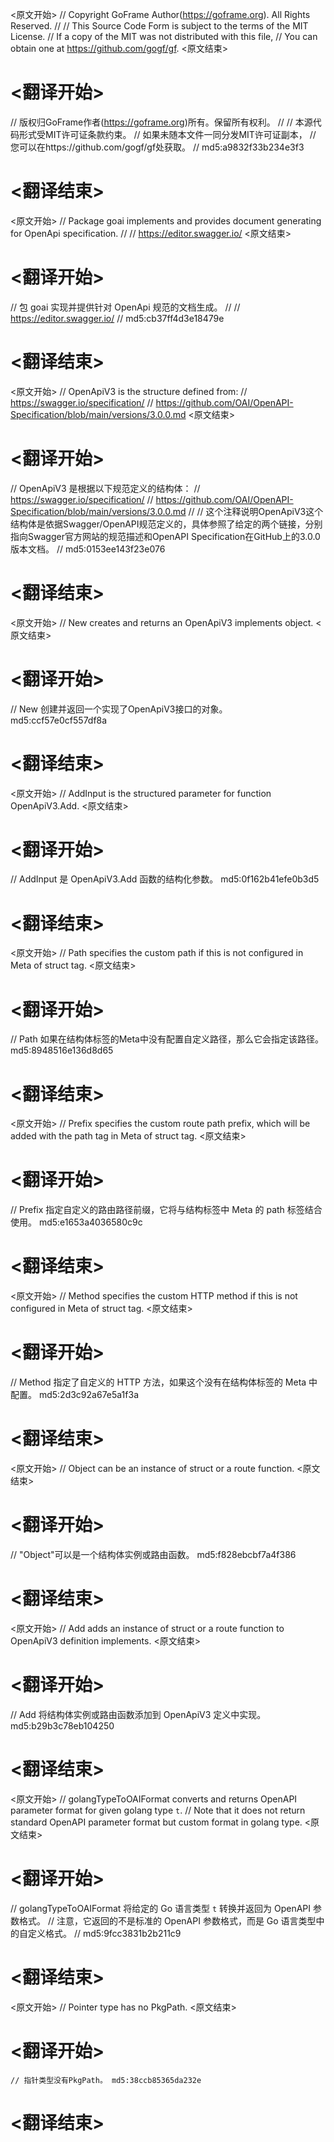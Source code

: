 
<原文开始>
// Copyright GoFrame Author(https://goframe.org). All Rights Reserved.
//
// This Source Code Form is subject to the terms of the MIT License.
// If a copy of the MIT was not distributed with this file,
// You can obtain one at https://github.com/gogf/gf.
<原文结束>

# <翻译开始>
// 版权归GoFrame作者(https://goframe.org)所有。保留所有权利。
//
// 本源代码形式受MIT许可证条款约束。
// 如果未随本文件一同分发MIT许可证副本，
// 您可以在https://github.com/gogf/gf处获取。
// md5:a9832f33b234e3f3
# <翻译结束>


<原文开始>
// Package goai implements and provides document generating for OpenApi specification.
//
// https://editor.swagger.io/
<原文结束>

# <翻译开始>
// 包 goai 实现并提供针对 OpenApi 规范的文档生成。
//
// https://editor.swagger.io/
// md5:cb37ff4d3e18479e
# <翻译结束>


<原文开始>
// OpenApiV3 is the structure defined from:
// https://swagger.io/specification/
// https://github.com/OAI/OpenAPI-Specification/blob/main/versions/3.0.0.md
<原文结束>

# <翻译开始>
// OpenApiV3 是根据以下规范定义的结构体：
// https://swagger.io/specification/
// https://github.com/OAI/OpenAPI-Specification/blob/main/versions/3.0.0.md
// 
// 这个注释说明OpenApiV3这个结构体是依据Swagger/OpenAPI规范定义的，具体参照了给定的两个链接，分别指向Swagger官方网站的规范描述和OpenAPI Specification在GitHub上的3.0.0版本文档。
// md5:0153ee143f23e076
# <翻译结束>


<原文开始>
// New creates and returns an OpenApiV3 implements object.
<原文结束>

# <翻译开始>
// New 创建并返回一个实现了OpenApiV3接口的对象。 md5:ccf57e0cf557df8a
# <翻译结束>


<原文开始>
// AddInput is the structured parameter for function OpenApiV3.Add.
<原文结束>

# <翻译开始>
// AddInput 是 OpenApiV3.Add 函数的结构化参数。 md5:0f162b41efe0b3d5
# <翻译结束>


<原文开始>
// Path specifies the custom path if this is not configured in Meta of struct tag.
<原文结束>

# <翻译开始>
// Path 如果在结构体标签的Meta中没有配置自定义路径，那么它会指定该路径。 md5:8948516e136d8d65
# <翻译结束>


<原文开始>
// Prefix specifies the custom route path prefix, which will be added with the path tag in Meta of struct tag.
<原文结束>

# <翻译开始>
// Prefix 指定自定义的路由路径前缀，它将与结构标签中 Meta 的 path 标签结合使用。 md5:e1653a4036580c9c
# <翻译结束>


<原文开始>
// Method specifies the custom HTTP method if this is not configured in Meta of struct tag.
<原文结束>

# <翻译开始>
// Method 指定了自定义的 HTTP 方法，如果这个没有在结构体标签的 Meta 中配置。 md5:2d3c92a67e5a1f3a
# <翻译结束>


<原文开始>
// Object can be an instance of struct or a route function.
<原文结束>

# <翻译开始>
// "Object"可以是一个结构体实例或路由函数。 md5:f828ebcbf7a4f386
# <翻译结束>


<原文开始>
// Add adds an instance of struct or a route function to OpenApiV3 definition implements.
<原文结束>

# <翻译开始>
// Add 将结构体实例或路由函数添加到 OpenApiV3 定义中实现。 md5:b29b3c78eb104250
# <翻译结束>


<原文开始>
// golangTypeToOAIFormat converts and returns OpenAPI parameter format for given golang type `t`.
// Note that it does not return standard OpenAPI parameter format but custom format in golang type.
<原文结束>

# <翻译开始>
// golangTypeToOAIFormat 将给定的 Go 语言类型 `t` 转换并返回为 OpenAPI 参数格式。
// 注意，它返回的不是标准的 OpenAPI 参数格式，而是 Go 语言类型中的自定义格式。
// md5:9fcc3831b2b211c9
# <翻译结束>


<原文开始>
// Pointer type has no PkgPath.
<原文结束>

# <翻译开始>
	// 指针类型没有PkgPath。 md5:38ccb85365da232e
# <翻译结束>

